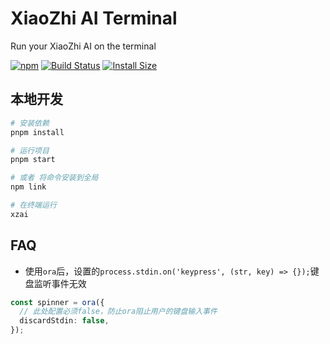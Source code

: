 # XiaoZhi AI Terminal
Run your XiaoZhi AI on the terminal

[![npm][npm]][npm-url]
[![Build Status][build-status]][build-status-url]
[![Install Size][size]][size-url]

<!-- Badges -->

[npm]: https://img.shields.io/npm/v/@sobird/xiaozhi.svg
[npm-url]: https://www.npmjs.com/package/@sobird/xiaozhi
[build-status]: https://img.shields.io/github/actions/workflow/status/sobird/xiaozhi/release-please.yml?label=CI&logo=github
[build-status-url]: https://github.com/sobird/xiaozhi/actions
[size]: https://packagephobia.com/badge?p=@sobird/xiaozhi
[size-url]: https://packagephobia.com/result?p=@sobird/xiaozhi

## 本地开发
```sh
# 安装依赖
pnpm install

# 运行项目
pnpm start

# 或者 将命令安装到全局
npm link

# 在终端运行
xzai
```

## FAQ

* 使用`ora`后，设置的`process.stdin.on('keypress', (str, key) => {});`键盘监听事件无效
```ts
const spinner = ora({
  // 此处配置必须false，防止ora阻止用户的键盘输入事件
  discardStdin: false,
});
```